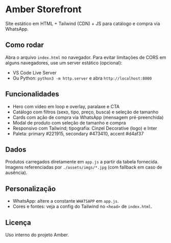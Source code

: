 # Amber Storefront

Site estático em HTML + Tailwind (CDN) + JS para catálogo e compra via WhatsApp.

## Como rodar

Abra o arquivo `index.html` no navegador. Para evitar limitações de CORS em alguns navegadores, use um server estático (opcional):

- VS Code Live Server
- Ou Python: `python3 -m http.server` e abra `http://localhost:8000`

## Funcionalidades

- Hero com vídeo em loop e overlay, paralaxe e CTA
- Catálogo com filtros (sexo, tipo, preço, busca) e seleção de tamanho
- Cards com ação de compra via WhatsApp (mensagem pré-preenchida)
- Modal de produto com seleção de tamanho e compra
- Responsivo com Tailwind; tipografia: Cinzel Decorative (logo) e Inter
- Paleta: primary #221915, secondary #473410, accent #d4af37

## Dados

Produtos carregados diretamente em `app.js` a partir da tabela fornecida. Imagens referenciadas por `./assets/imgs/*.jpg` (com fallback em caso de ausência).

## Personalização

- WhatsApp: altere a constante `WHATSAPP` em `app.js`.
- Cores e fontes: veja a config do Tailwind no `<head>` de `index.html`.

## Licença

Uso interno do projeto Amber.